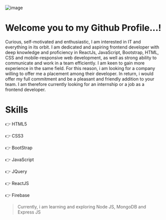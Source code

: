 ![image](https://lh3.googleusercontent.com/q3g68Lv78fgV-7thSuz4JQVtned4bf8lPPYedexckEQgbOCCYfeIlxw9TnMGxLEq5eBEZ9jZQdEu48inc7bXTUs4e0kKfIYHUNQ1Vh6lrSG1UOwxY6Sm3Z_s-pL7tvjv8ei7Oc9Ubx8nxOGcwO2YRXZjPSGVRaSpF3cAY6ac5W3O6PsGZ2u3jTu6tr2ILSSZeRdeBOK0v55QHyz-D7jD89V2lJIDXskEye4Re6i6cpeJfhaF21G4H8WEdIUgTpJECXyNN-ZEPLdnlDQKPIbD9viR8BH5P6fJPHIxqEKfO7IC1x0Cp5UnTgY8L--Ph5RF9QnGEU7OrODMr62azyht4wGlRgXOaAcaPErLub0SNvqyCKkSCtkS6HPpjkXeZ_ztiOsCB_FINDZ8-_VbaBMF3lkn9frf3kZpou1rxhFl-u7TMEWnJo2JfpaQTKgT-MQ59ka-Yn990-TqbcJ8535P583pg-Mct30gyT1dAxeAIKGF_pVFjNVM7Rum2DAXxFOyy5P9q9uy1IMNmXXGB-mBxCBPB82_Crl7Ei-YyvxFw9FWr7yWtLmxQ1mqeN5NTTiBH8PXc9Tv1nOW0m3j53PMqlA0-VXJBUwHyGhvToHfitesUudWy-szf79JXYC0SBqfC_RAFOf6qwnMYHn09mX-Xp6LujK1ZjFEsWW6ldR2pjOxUgT9HmRJ9URCXBVM=w771-h578-no?authuser=0)
# Welcome you to my Github Profile...!
  
Curious, self-motivated and enthusiastic, I am interested in IT and everything in its orbit. I am dedicated and aspiring frontend developer with deep knowledge and proficiency in ReactJs, JavaScript, Bootstrap, HTML, CSS and mobile-responsive web development, as well as strong ability to communicate and work in a team efficiently. I am keen to gain more experience in the same field. For this reason, i am looking for a company willing to offer me a placement among their developer. In return, i would offer my full commitment and be a pleasant and friendly addition to your team. I am therefore currently looking for an internship or a job as a frontend developer.

# Skills

 :point_right: HTML5
 
 :point_right: CSS3 	
 
 :point_right: BootStrap
 
 :point_right: JavaScript
 
 :point_right: JQuery
 
 :point_right: ReactJS
 
 :point_right: Firebase 
 

> Currently, i am learning and exploring Node JS, MongoDB and Express JS





